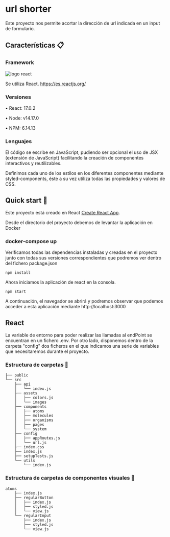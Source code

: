 # url shorter

Este proyecto nos permite acortar la dirección de url indicada en un input de formulario.

## Características 📋

### Framework

![logo react](https://user-images.githubusercontent.com/61313038/118236531-7a9aee00-b496-11eb-93ed-8e6ea0417edb.png)

Se utiliza React.
https://es.reactjs.org/

### Versiones

• React: 17.0.2

• Node: v14.17.0

• NPM: 6.14.13

### Lenguajes

El código se escribe en JavaScript, pudiendo ser opcional el uso de JSX (extensión de JavaScript) facilitando la creación de componentes interactivos y reutilizables.

Definimos cada uno de los estilos en los diferentes componentes mediante styled-components, éste a su vez utiliza todas las propiedades y valores de CSS.

## Quick start 🚀

Este proyecto está creado en React [Create React App](https://github.com/facebook/create-react-app).

Desde el directorio del proyecto debemos de levantar la aplicación en Docker

### docker-compose up

Verificamos todas las dependencias instaladas y creadas en el proyecto junto con todas sus versiones correspondientes que podremos ver dentro del fichero package.json

```
npm install
```

Ahora iniciamos la aplicación de react en la consola.

```
npm start
```

A continuación, el navegador se abrirá y podremos observar que podemos acceder a esta aplicación mediante http://localhost:3000

## React

La variable de entorno para poder realizar las llamadas al endPoint se encuentran en un fichero .env. Por otro lado, disponemos dentro de la carpeta "config" dos ficheros en el que indicamos una serie de variables que necesitaremos durante el proyecto.

### Estructura de carpetas 📁

```
├── public
└── src
    ├── api
    │   └── index.js
    ├── assets
    │   ├── colors.js
    │   └── images
    ├── components
    │   ├── atoms
    │   ├── molecules
    │   ├── organisms
    │   ├── pages
    │   └── system
    ├── config
    │   ├── appRoutes.js
    │   └── url.js
    ├── index.css
    ├── index.js
    ├── setupTests.js
    └── utils
        └── index.js
```

### Estructura de carpetas de componentes visuales 📁

```
atoms
    ├── index.js
    ├── regularButton
    │   ├── index.js
    │   ├── styled.js
    │   └── view.js
    └── regularInput
        ├── index.js
        ├── styled.js
        └── view.js
```
